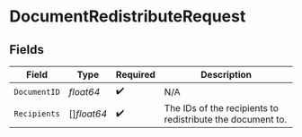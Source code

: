 # DocumentRedistributeRequest


## Fields

| Field                                                      | Type                                                       | Required                                                   | Description                                                |
| ---------------------------------------------------------- | ---------------------------------------------------------- | ---------------------------------------------------------- | ---------------------------------------------------------- |
| `DocumentID`                                               | *float64*                                                  | :heavy_check_mark:                                         | N/A                                                        |
| `Recipients`                                               | []*float64*                                                | :heavy_check_mark:                                         | The IDs of the recipients to redistribute the document to. |